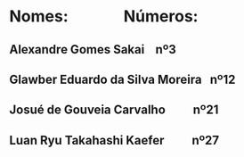# Nomes:‎ ‎ ‎ ‎ ‎ ‎ ‎ ‎ ‎ ‎ ‎ ‎ ‎ ‎ ‎ ‎ ‎ ‎ ‎ ‎ ‎ ‎ ‎ ‎ ‎ ‎ ‎ ‎ ‎ ‎ Números:
## Alexandre Gomes Sakai‎ ‎ ‎ ‎ ‎ ‎ ‎ ‎ ‎ ‎ ‎ ‎ ‎ ‎ nº3
## Glawber Eduardo da Silva Moreira‎ ‎ ‎ nº12
## Josué de Gouveia Carvalho‎ ‎ ‎ ‎ ‎ ‎ ‎ ‎ ‎ ‎ nº21
## Luan Ryu Takahashi Kaefer‎ ‎ ‎ ‎ ‎ ‎ ‎ ‎ ‎ ‎ nº27
